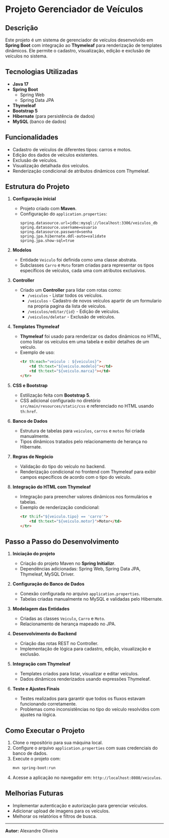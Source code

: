 # Projeto Gerenciador de Veículos

## Descrição
Este projeto é um sistema de gerenciador de veículos desenvolvido em **Spring Boot** com integração ao **Thymeleaf** para renderização de templates dinâmicos. Ele permite o cadastro, visualização, edição e exclusão de veículos no sistema.

## Tecnologias Utilizadas
- **Java 17**
- **Spring Boot**
  - Spring Web
  - Spring Data JPA
- **Thymeleaf**
- **Bootstrap 5**
- **Hibernate** (para persistência de dados)
- **MySQL** (banco de dados)

## Funcionalidades
- Cadastro de veículos de diferentes tipos: carros e motos.
- Edição dos dados de veículos existentes.
- Exclusão de veículos.
- Visualização detalhada dos veículos.
- Renderização condicional de atributos dinâmicos com Thymeleaf.

## Estrutura do Projeto
1. **Configuração inicial**
   - Projeto criado com **Maven**.
   - Configuração do `application.properties`:
     ```properties
     spring.datasource.url=jdbc:mysql://localhost:3306/veiculos_db
     spring.datasource.username=usuario
     spring.datasource.password=senha
     spring.jpa.hibernate.ddl-auto=validate
     spring.jpa.show-sql=true
     ```

2. **Modelos**
   - Entidade `Veiculo` foi definida como uma classe abstrata.
   - Subclasses `Carro` e `Moto` foram criadas para representar os tipos específicos de veículos, cada uma com atributos exclusivos.

3. **Controller**
   - Criado um **Controller** para lidar com rotas como:
     - `/veiculos` - Listar todos os veículos.
     - `/veiculos` - Cadastro de novos veículos apartir de um formulario na propria pagina da lista de veiculos.
     - `/veiculos/editar/{id}` - Edição de veículos.
     - `/veiculos/deletar` - Exclusão de veículos.

4. **Templates Thymeleaf**
   - **Thymeleaf** foi usado para renderizar os dados dinâmicos no HTML, como listar os veículos em uma tabela e exibir detalhes de um veículo.
   - Exemplo de uso:
     ```html
     <tr th:each="veiculo : ${veiculos}">
         <td th:text="${veiculo.modelo}"></td>
         <td th:text="${veiculo.marca}"></td>
     </tr>
     ```

5. **CSS e Bootstrap**
   - Estilização feita com **Bootstrap 5**.
   - CSS adicional configurado no diretório `src/main/resources/static/css` e referenciado no HTML usando `th:href`.

6. **Banco de Dados**
   - Estrutura de tabelas para `veiculos`, `carros` e `motos` foi criada manualmente.
   - Tipos dinâmicos tratados pelo relacionamento de herança no Hibernate.

7. **Regras de Negócio**
   - Validação do tipo do veículo no backend.
   - Renderização condicional no frontend com Thymeleaf para exibir campos específicos de acordo com o tipo do veículo.

8. **Integração do HTML com Thymeleaf**
   - Integração para preencher valores dinâmicos nos formulários e tabelas.
   - Exemplo de renderização condicional:
     ```html
     <tr th:if="${veiculo.tipo} == 'carro'">
         <td th:text="${veiculo.motor}">Motor</td>
     </tr>
     ```

## Passo a Passo do Desenvolvimento
1. **Iniciação do projeto**
   - Criação do projeto Maven no **Spring Initializr**.
   - Dependências adicionadas: Spring Web, Spring Data JPA, Thymeleaf, MySQL Driver.

2. **Configuração do Banco de Dados**
   - Conexão configurada no arquivo `application.properties`.
   - Tabelas criadas manualmente no MySQL e validadas pelo Hibernate.

3. **Modelagem das Entidades**
   - Criadas as classes `Veiculo`, `Carro` e `Moto`.
   - Relacionamento de herança mapeado no JPA.

4. **Desenvolvimento do Backend**
   - Criação das rotas REST no Controller.
   - Implementação de lógica para cadastro, edição, visualização e exclusão.

5. **Integração com Thymeleaf**
   - Templates criados para listar, visualizar e editar veículos.
   - Dados dinâmicos renderizados usando expressões Thymeleaf.

6. **Teste e Ajustes Finais**
   - Testes realizados para garantir que todos os fluxos estavam funcionando corretamente.
   - Problemas como inconsistências no tipo do veículo resolvidos com ajustes na lógica.

## Como Executar o Projeto
1. Clone o repositório para sua máquina local.
2. Configure o arquivo `application.properties` com suas credenciais do banco de dados.
3. Execute o projeto com:
   ```bash
   mvn spring-boot:run
   ```
4. Acesse a aplicação no navegador em: `http://localhost:8080/veiculos`.

## Melhorias Futuras
- Implementar autenticação e autorização para gerenciar veículos.
- Adicionar upload de imagens para os veículos.
- Melhorar os relatórios e filtros de busca.

---

**Autor:** Alexandre Oliveira

